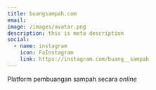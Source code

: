 ```yaml
---
title: buangsampah.com
email: 
image: /images/avatar.png
description: this is meta description
social:
  - name: instagram
    icon: FaInstagram
    link: https://instagram.com/buang__sampah
---
```

Platform pembuangan sampah secara _online_